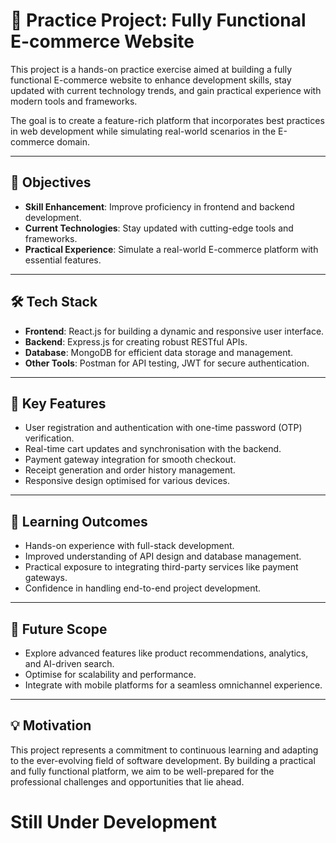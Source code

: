 # 🌟 Practice Project: Fully Functional E-commerce Website

This project is a hands-on practice exercise aimed at building a fully functional E-commerce website to enhance development skills, stay updated with current technology trends, and gain practical experience with modern tools and frameworks. 

The goal is to create a feature-rich platform that incorporates best practices in web development while simulating real-world scenarios in the E-commerce domain.

---

## 🚀 Objectives

- **Skill Enhancement**: Improve proficiency in frontend and backend development.
- **Current Technologies**: Stay updated with cutting-edge tools and frameworks.
- **Practical Experience**: Simulate a real-world E-commerce platform with essential features.

---

## 🛠️ Tech Stack

- **Frontend**: React.js for building a dynamic and responsive user interface.
- **Backend**: Express.js for creating robust RESTful APIs.
- **Database**: MongoDB for efficient data storage and management.
- **Other Tools**: Postman for API testing, JWT for secure authentication.

---

## 🔑 Key Features

- User registration and authentication with one-time password (OTP) verification.
- Real-time cart updates and synchronisation with the backend.
- Payment gateway integration for smooth checkout.
- Receipt generation and order history management.
- Responsive design optimised for various devices.

---

## 🌱 Learning Outcomes

- Hands-on experience with full-stack development.
- Improved understanding of API design and database management.
- Practical exposure to integrating third-party services like payment gateways.
- Confidence in handling end-to-end project development.

---

## 📜 Future Scope

- Explore advanced features like product recommendations, analytics, and AI-driven search.
- Optimise for scalability and performance.
- Integrate with mobile platforms for a seamless omnichannel experience.

---

## 💡 Motivation

This project represents a commitment to continuous learning and adapting to the ever-evolving field of software development. By building a practical and fully functional platform, we aim to be well-prepared for the professional challenges and opportunities that lie ahead.


# Still Under Development
